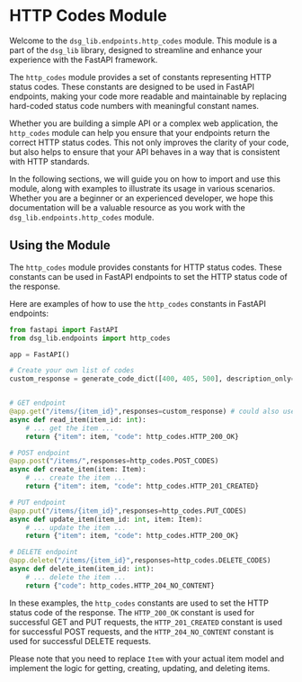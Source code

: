 # HTTP Codes Module

Welcome to the `dsg_lib.endpoints.http_codes` module. This module is a part of the `dsg_lib` library, designed to streamline and enhance your experience with the FastAPI framework.

The `http_codes` module provides a set of constants representing HTTP status codes. These constants are designed to be used in FastAPI endpoints, making your code more readable and maintainable by replacing hard-coded status code numbers with meaningful constant names.

Whether you are building a simple API or a complex web application, the `http_codes` module can help you ensure that your endpoints return the correct HTTP status codes. This not only improves the clarity of your code, but also helps to ensure that your API behaves in a way that is consistent with HTTP standards.

In the following sections, we will guide you on how to import and use this module, along with examples to illustrate its usage in various scenarios. Whether you are a beginner or an experienced developer, we hope this documentation will be a valuable resource as you work with the `dsg_lib.endpoints.http_codes` module.
## Using the Module

The `http_codes` module provides constants for HTTP status codes. These constants can be used in FastAPI endpoints to set the HTTP status code of the response.

Here are examples of how to use the `http_codes` constants in FastAPI endpoints:

```python
from fastapi import FastAPI
from dsg_lib.endpoints import http_codes

app = FastAPI()

# Create your own list of codes
custom_response = generate_code_dict([400, 405, 500], description_only=False)


# GET endpoint
@app.get("/items/{item_id}",responses=custom_response) # could also use http_codes.GET_CODES
async def read_item(item_id: int):
    # ... get the item ...
    return {"item": item, "code": http_codes.HTTP_200_OK}

# POST endpoint
@app.post("/items/",responses=http_codes.POST_CODES)
async def create_item(item: Item):
    # ... create the item ...
    return {"item": item, "code": http_codes.HTTP_201_CREATED}

# PUT endpoint
@app.put("/items/{item_id}",responses=http_codes.PUT_CODES)
async def update_item(item_id: int, item: Item):
    # ... update the item ...
    return {"item": item, "code": http_codes.HTTP_200_OK}

# DELETE endpoint
@app.delete("/items/{item_id}",responses=http_codes.DELETE_CODES)
async def delete_item(item_id: int):
    # ... delete the item ...
    return {"code": http_codes.HTTP_204_NO_CONTENT}
```

In these examples, the `http_codes` constants are used to set the HTTP status code of the response. The `HTTP_200_OK` constant is used for successful GET and PUT requests, the `HTTP_201_CREATED` constant is used for successful POST requests, and the `HTTP_204_NO_CONTENT` constant is used for successful DELETE requests.

Please note that you need to replace `Item` with your actual item model and implement the logic for getting, creating, updating, and deleting items.

